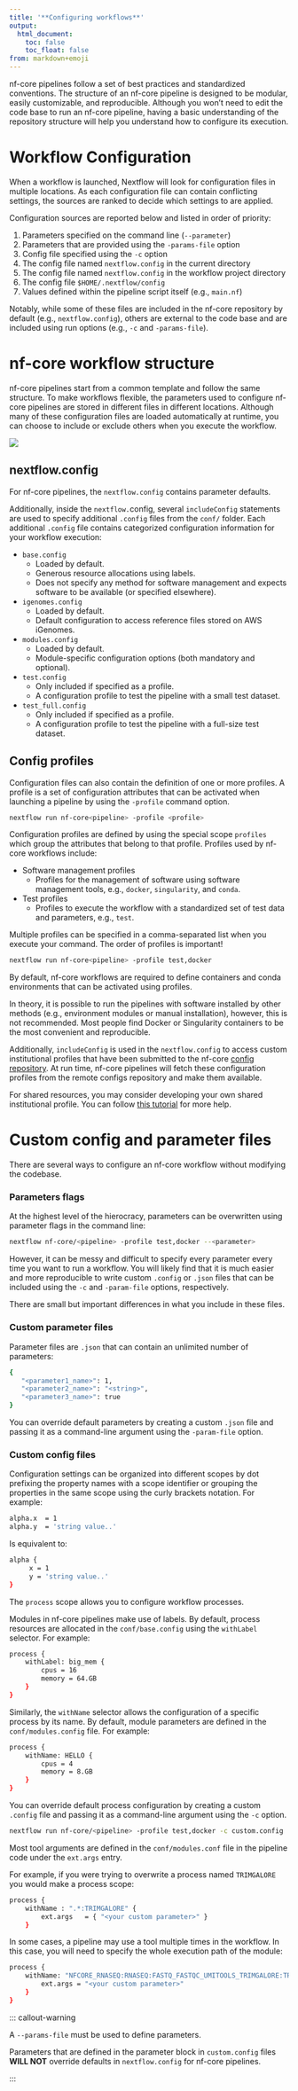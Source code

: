 ```yaml
---
title: '**Configuring workflows**'
output:
  html_document:
    toc: false
    toc_float: false
from: markdown+emoji
---
```


nf-core pipelines follow a set of best practices and standardized conventions. The structure of an nf-core pipeline is designed to be modular, easily customizable, and reproducible. Although you won’t need to edit the code base to run an nf-core pipeline, having a basic understanding of the repository structure will help you understand how to configure its execution.

# Workflow Configuration

When a workflow is launched, Nextflow will look for configuration files in multiple locations. As each configuration file can contain conflicting settings, the sources are ranked to decide which settings to are applied.

Configuration sources are reported below and listed in order of priority:

1. Parameters specified on the command line (`--parameter`)
2. Parameters that are provided using the `-params-file` option
3. Config file specified using the `-c` option
4. The config file named `nextflow.config` in the current directory
5. The config file named `nextflow.config` in the workflow project directory
6. The config file `$HOME/.nextflow/config`
7. Values defined within the pipeline script itself (e.g., `main.nf`)

Notably, while some of these files are included in the nf-core repository by default (e.g., `nextflow.config`), others are external to the code base and are included using run options (e.g., `-c` and `-params-file`).

# nf-core workflow structure

nf-core pipelines start from a common template and follow the same structure. To make workflows flexible, the parameters used to configure nf-core pipelines are stored in different files in different locations. Although many of these configuration files are loaded automatically at runtime, you can choose to include or exclude others when you execute the workflow.

![](../figs/1.3_structure.excalidraw.png)

## nextflow.config

For nf-core pipelines, the `nextflow.config` contains parameter defaults.

Additionally, inside the `nextflow.`config, several `includeConfig` statements are used to specify additional `.config` files from the `conf/` folder. Each additional `.config` file contains categorized configuration information for your workflow execution:

- `base.config`
  - Loaded by default.
  - Generous resource allocations using labels.
  - Does not specify any method for software management and expects software to be available (or specified elsewhere).
- `igenomes.config`
  - Loaded by default.
  - Default configuration to access reference files stored on AWS iGenomes.
- `modules.config`
  - Loaded by default.
  - Module-specific configuration options (both mandatory and optional).
- `test.config`
  - Only included if specified as a profile.
  - A configuration profile to test the pipeline with a small test dataset.
- `test_full.config`
  - Only included if specified as a profile.
  - A configuration profile to test the pipeline with a full-size test dataset.

## Config profiles

Configuration files can also contain the definition of one or more profiles. A profile is a set of configuration attributes that can be activated when launching a pipeline by using the `-profile` command option.

```bash
nextflow run nf-core<pipeline> -profile <profile>
```

Configuration profiles are defined by using the special scope `profiles` which group the attributes that belong to that profile. Profiles used by nf-core workflows include:

- Software management profiles
  - Profiles for the management of software using software management tools, e.g., `docker`, `singularity`, and `conda`.
- Test profiles
  - Profiles to execute the workflow with a standardized set of test data and parameters, e.g., `test`.

Multiple profiles can be specified in a comma-separated list when you execute your command. The order of profiles is important!

```bash
nextflow run nf-core<pipeline> -profile test,docker
```

By default, nf-core workflows are required to define containers and conda environments that can be activated using profiles.

In theory, it is possible to run the pipelines with software installed by other methods (e.g., environment modules or manual installation), however, this is not recommended. Most people find Docker or Singularity containers to be the most convenient and reproducible.

Additionally, `includeConfig` is used in the `nextflow.config` to access custom institutional profiles that have been submitted to the nf-core [config repository](https://github.com/nf-core/configs). At run time, nf-core pipelines will fetch these configuration profiles from the remote configs repository and make them available.

For shared resources, you may consider developing your own shared institutional profile. You can follow [this tutorial](https://nf-co.re/docs/usage/tutorials/step_by_step_institutional_profile) for more help.

# Custom config and parameter files

There are several ways to configure an nf-core workflow without modifying the codebase.

### Parameters flags

At the highest level of the hierocracy, parameters can be overwritten using parameter flags in the command line:

```bash
nextflow nf-core/<pipeline> -profile test,docker --<parameter>
```

However, it can be messy and difficult to specify every parameter every time you want to run a workflow. You will likely find that it is much easier and more reproducible to write custom `.config` or `.json` files that can be included using the `-c` and `-param-file` options, respectively.

There are small but important differences in what you include in these files.

### Custom parameter files

Parameter files are `.json` that can contain an unlimited number of parameters:

```bash
{
   "<parameter1_name>": 1,
   "<parameter2_name>": "<string>",
   "<parameter3_name>": true
}
```

You can override default parameters by creating a custom `.json` file and passing it as a command-line argument using the `-param-file` option.

### Custom config files

Configuration settings can be organized into different scopes by dot prefixing the property names with a scope identifier or grouping the properties in the same scope using the curly brackets notation. For example:

```bash
alpha.x  = 1
alpha.y  = 'string value..'
```

Is equivalent to:

```bash
alpha {
     x = 1
     y = 'string value..'
}
```

The `process` scope allows you to configure workflow processes.

Modules in nf-core pipelines make use of labels. By default, process resources are allocated in the `conf/base.config` using the `withLabel` selector. For example:

```bash
process {
    withLabel: big_mem {
        cpus = 16
        memory = 64.GB
    }
}
```

Similarly, the `withName` selector allows the configuration of a specific process by its name. By default, module parameters are defined in the `conf/modules.config` file. For example:

```bash
process {
    withName: HELLO {
        cpus = 4
        memory = 8.GB
    }
}
```

You can override default process configuration by creating a custom `.config` file and passing it as a command-line argument using the `-c` option.

```bash
nextflow run nf-core/<pipeline> -profile test,docker -c custom.config
```

Most tool arguments are defined in the `conf/modules.conf` file in the pipeline code under the `ext.args` entry.

For example, if you were trying to overwrite a process named `TRIMGALORE` you would make a process scope:

```bash
process {
    withName : ".*:TRIMGALORE" {
        ext.args   = { "<your custom parameter>" }
    }
```

In some cases, a pipeline may use a tool multiple times in the workflow. In this case, you will need to specify the whole execution path of the module:

```bash
process {
    withName: "NFCORE_RNASEQ:RNASEQ:FASTQ_FASTQC_UMITOOLS_TRIMGALORE:TRIMGALORE" {
        ext.args = "<your custom parameter>"
    }
}
```

::: callout-warning

A `--params-file` must be used to define parameters.

Parameters that are defined in the parameter block in `custom.config` files **WILL NOT** override defaults in `nextflow.config` for nf-core pipelines.

:::
